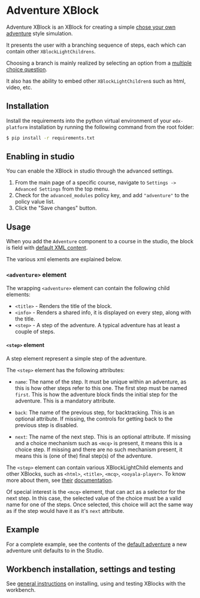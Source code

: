 # Adventure XBlock

Adventure XBlock is an XBlock for creating a simple
[chose your own adventure][wiki-cyoa] style simulation.

It presents the user with a branching sequence of steps,
each which can contain other `XBlockLightChildrens`.

Choosing a branch is mainly realized by selecting an option from
a [multiple choice question][mentoring-mcq].

It also has the ability to embed other `XBlockLightChildren`s such as
html, video, etc.

[wiki-cyoa]: https://en.wikipedia.org/wiki/Choose_Your_Own_Adventure
[mentoring-mcq]: https://github.com/edx-solutions/xblock-mentoring#self-assessment-mcqs

## Installation

Install the requirements into the python virtual environment of your
`edx-platform` installation by running the following command from the
root folder:

```bash
$ pip install -r requirements.txt
```

## Enabling in studio

You can enable the XBlock in studio through the advanced settings.

1. From the main page of a specific course, navigate to `Settings ->
   Advanced Settings` from the top menu.
2. Check for the `advanced_modules` policy key, and add `"adventure"`
   to the policy value list.
3. Click the "Save changes" button.


## Usage

When you add the `Adventure` component to a course in the studio, the
block is field with [default XML content][default-adventure].

The various xml elements are explained below.

### `<adventure>` element

The wrapping `<adventure>` element can contain the following child
elements:

* `<title>` - Renders the title of the block.
* `<info>` - Renders a shared info, it is displayed on every step, along with the title.
* `<step>` - A step of the adventure. A typical adventure has at least a couple of steps.

#### `<step>` element

A step element represent a simple step of the adventure.

The `<step>` element has the following attributes:

* `name`: The name of the step. It must be unique within an adventure, as this is how other steps refer to this one.
  The first step must be named `first`. This is how the adventure block finds the initial step for the adventure.
  This is a mandatory attribute.
* `back`: The name of the previous step, for backtracking. This is an optional attribute.
  If missing, the controls for getting back to the previous step is disabled.

* `next`: The name of the next step. This is an optional attribute.
  If missing and a choice mechanism such as `<mcq>` is present, it means this is a choice step.
  If missing and there are no such mechanism present, it means this is (one of the) final step(s) of the adventure.

The `<step>` element can contain various XBlockLightChild elements and other XBlocks, such as
`<html>`, `<title>`, `<mcq>`, `<ooyala-player>`. To know more about them, see [their][mentoring-doc] [documentation][ooyala-doc].

Of special interest is the `<mcq>` element, that can act as a selector for the next step.
In this case, the selected value of the choice must be a valid name for one of the steps.
Once selected, this choice will act the same way as if the step would have it as it's `next` attribute.

[mentoring-doc]: https://github.com/edx-solutions/xblock-mentoring
[ooyala-doc]: https://github.com/edx-solutions/xblock-ooyala

## Example

For a complete example, see the contents of the [default adventure][default-adventure]
a new adventure unit defaults to in the Studio.

[default-adventure]: adventure/templates/xml/adventure_default.xml

## Workbench installation, settings and testing

See [general instructions][workbench-instructions]
on installing, using and testing XBlocks with the workbench.

[workbench-instructions]: https://github.com/open-craft/xblock-sdk/blob/dragonfi-instructions-to-test-xblocks/README.md#testing-an-xblock
